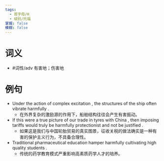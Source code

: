 ```yaml
---
tags:
  - 首字母/H
  - 级别/托福
掌握: false
模糊: false
---
```

# 词义
- #词性/adv  有害地；伤害地
# 例句
- Under the action of complex excitation , the structures of the ship often vibrate harmfully .
	- 在外界复杂的激励源的作用下，船舶结构往往会产生有害振动。
- If this were a true picture of our trade in tyres with China , then imposing tariffs would truly be harmfully protectionist and not be justified .
	- 如果这是我们与中国轮胎贸易的真实图景，征收关税的做法确实是一种有害的保护主义行为，不具备合理性。
- Traditional pharmaceutical education hamper harmfully cultivating high quality students .
	- 传统的药学教育模式严重影响高素质药学人才的培养。
